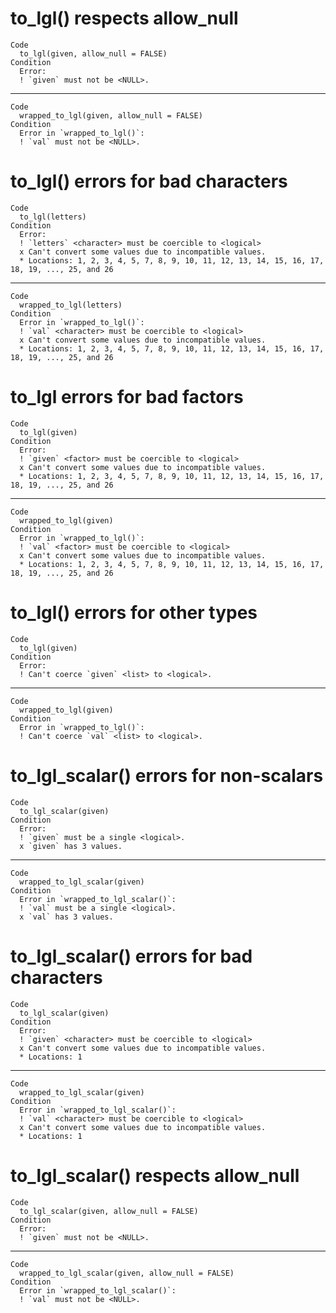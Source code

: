 # to_lgl() respects allow_null

    Code
      to_lgl(given, allow_null = FALSE)
    Condition
      Error:
      ! `given` must not be <NULL>.

---

    Code
      wrapped_to_lgl(given, allow_null = FALSE)
    Condition
      Error in `wrapped_to_lgl()`:
      ! `val` must not be <NULL>.

# to_lgl() errors for bad characters

    Code
      to_lgl(letters)
    Condition
      Error:
      ! `letters` <character> must be coercible to <logical>
      x Can't convert some values due to incompatible values.
      * Locations: 1, 2, 3, 4, 5, 7, 8, 9, 10, 11, 12, 13, 14, 15, 16, 17, 18, 19, ..., 25, and 26

---

    Code
      wrapped_to_lgl(letters)
    Condition
      Error in `wrapped_to_lgl()`:
      ! `val` <character> must be coercible to <logical>
      x Can't convert some values due to incompatible values.
      * Locations: 1, 2, 3, 4, 5, 7, 8, 9, 10, 11, 12, 13, 14, 15, 16, 17, 18, 19, ..., 25, and 26

# to_lgl errors for bad factors

    Code
      to_lgl(given)
    Condition
      Error:
      ! `given` <factor> must be coercible to <logical>
      x Can't convert some values due to incompatible values.
      * Locations: 1, 2, 3, 4, 5, 7, 8, 9, 10, 11, 12, 13, 14, 15, 16, 17, 18, 19, ..., 25, and 26

---

    Code
      wrapped_to_lgl(given)
    Condition
      Error in `wrapped_to_lgl()`:
      ! `val` <factor> must be coercible to <logical>
      x Can't convert some values due to incompatible values.
      * Locations: 1, 2, 3, 4, 5, 7, 8, 9, 10, 11, 12, 13, 14, 15, 16, 17, 18, 19, ..., 25, and 26

# to_lgl() errors for other types

    Code
      to_lgl(given)
    Condition
      Error:
      ! Can't coerce `given` <list> to <logical>.

---

    Code
      wrapped_to_lgl(given)
    Condition
      Error in `wrapped_to_lgl()`:
      ! Can't coerce `val` <list> to <logical>.

# to_lgl_scalar() errors for non-scalars

    Code
      to_lgl_scalar(given)
    Condition
      Error:
      ! `given` must be a single <logical>.
      x `given` has 3 values.

---

    Code
      wrapped_to_lgl_scalar(given)
    Condition
      Error in `wrapped_to_lgl_scalar()`:
      ! `val` must be a single <logical>.
      x `val` has 3 values.

# to_lgl_scalar() errors for bad characters

    Code
      to_lgl_scalar(given)
    Condition
      Error:
      ! `given` <character> must be coercible to <logical>
      x Can't convert some values due to incompatible values.
      * Locations: 1

---

    Code
      wrapped_to_lgl_scalar(given)
    Condition
      Error in `wrapped_to_lgl_scalar()`:
      ! `val` <character> must be coercible to <logical>
      x Can't convert some values due to incompatible values.
      * Locations: 1

# to_lgl_scalar() respects allow_null

    Code
      to_lgl_scalar(given, allow_null = FALSE)
    Condition
      Error:
      ! `given` must not be <NULL>.

---

    Code
      wrapped_to_lgl_scalar(given, allow_null = FALSE)
    Condition
      Error in `wrapped_to_lgl_scalar()`:
      ! `val` must not be <NULL>.

